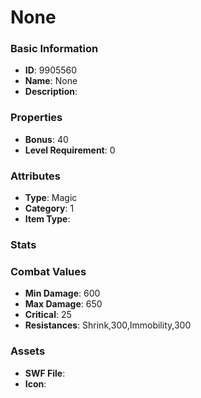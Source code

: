 # None



### Basic Information

- **ID**: 9905560
- **Name**: None
- **Description**: 

### Properties

- **Bonus**: 40
- **Level Requirement**: 0

### Attributes

- **Type**: Magic
- **Category**: 1
- **Item Type**: 

### Stats


### Combat Values

- **Min Damage**: 600
- **Max Damage**: 650
- **Critical**: 25
- **Resistances**: Shrink,300,Immobility,300

### Assets

- **SWF File**: 
- **Icon**: 

